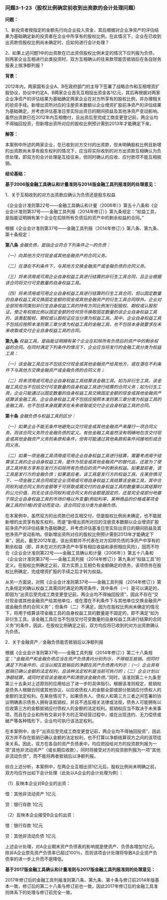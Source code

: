 ### 问题3-1-23（股权比例确定前收到出资款的会计处理问题）

**问题：**

1、新投资者按指定的金额先行向企业投入资金，其后根据对企业净资产的评估结果为基础确定新的投资者在企业中所享有的股权比例，在此情况下，企业在已收到出资款但股权比例尚未确定时，应如何进行会计处理？

2、如果上述问题1中的出资款在已出资但股权比例未定的情况下应列报为负债，则两家企业互相进行此类投资时，双方互相确认的往来款项能否抵销后在各自财务报表上按净额列报？

**背景：**

2012年内，两家国有企业A、B在政府部门的主导下签署了战略合作和互相增资扩股协议，协议中约定A、B两家企业首先互相投出资金各1亿元，其后再根据对两家企业净资产的评估结果为基础确定两家企业在对方所享有的股权比例，并办理相关的验资手续。新增出资所对应的注册资本数额以企业增资扩股前净资产的评估结果为基础确定，并考虑评估基准日至实际出资日的期间损益及其他净资产变动影响。虽然出资款已在2012年内互相缴付，且出资后至完成工商变更登记前，两企业均不得抽回投资，但新增出资所对应的股权比例预计需到2013年才能确定下来。

**解答：**

本案例中所述的两家企业，在已收到对方交付的出资款，但未明确股权比例且新增的出资款尚未享有股东权利的情况下，应当将实际收到的对方出资款互相确认为负债处理，即双方的会计处理是互挂往来，但同时确认的应收、应付款项不能互相抵销。

**结论基础：**

**基于2006版金融工具确认和计量准则与2014版金融工具列报准则的处理意见：**

1．关于互相收到的对方出资款应确认为负债还是股东权益

《企业会计准则第22号——金融工具确认和计量（2006年）》第五十八条和《企业会计准则第37号——金融工具列报（2014年修订）》第九条规定：“权益工具，是指能证明拥有某个企业在扣除所有负债后的资产中的剩余权益的合同。”

根据《企业会计准则第37号——金融工具列报（2014年修订）》第八条、第九条、第十条规定：

**第八条** *金融负债，是指企业符合下列条件之一的负债：*

*（一）向其他方交付现金或其他金融资产的合同义务。*

*（二）在潜在不利条件下，与其他方交换金融资产或金融负债的合同义务。*

*（三）将来须用或可用企业自身权益工具进行结算的非衍生工具合同，且企业根据该合同将交付可变数量的自身权益工具。*

*（四）将来须用或可用企业自身权益工具进行结算的衍生工具合同，但以固定数量的自身权益工具交换固定金额的现金或其他金融资产的衍生工具合同除外。企业对全部现有同类别非衍生自身权益工具的持有方同比例发行配股权、期权或认股权证，使之有权按比例以固定金额的任何货币换取固定数量的该企业自身权益工具的，该类配股权、期权或认股权证应当分类为权益工具。其中，企业自身权益工具不包括应按照本准则第三章分类为权益工具的金融工具，也不包括本身就要求在未来收取或交付企业自身权益工具的合同。*

**第九条**
*权益工具，是指能证明拥有某个企业在扣除所有负债后的资产中的剩余权益的合同。在同时满足下列条件的情况下，企业应当将发行的金融工具分类为权益工具：*

*（一）该金融工具应当不包括交付现金或其他金融资产给其他方，或在潜在不利条件下与其他方交换金融资产或金融负债的合同义务；*

*（二）将来须用或可用企业自身权益工具结算该金融工具。如为非衍生工具，该金融工具应当不包括交付可变数量的自身权益工具进行结算的合同义务；如为衍生工具，企业只能通过以固定数量的自身权益工具交换固定金额的现金或其他金融资产结算该金融工具。企业自身权益工具不包括应按照本准则第三章分类为权益工具的金融工具，也不包括本身就要求在未来收取或交付企业自身权益工具的合同。*

**第十条** *金融负债与权益工具的区分：*

*（一）如果企业不能无条件地避免以交付现金或其他金融资产来履行一项合同义务，则该合同义务符合金融负债的定义。有些金融工具虽然没有明确地包含交付现金或其他金融资产义务的条款和条件，但有可能通过其他条款和条件间接地形成合同义务。*

*（二）如果一项金融工具须用或可用企业自身权益工具进行结算，需要考虑用于结算该工具的企业自身权益工具，是作为现金或其他金融资产的替代品，还是为了使该工具持有方享有在发行方扣除所有负债后的资产中的剩余权益。如果是前者，该工具是发行方的金融负债；如果是后者，该工具是发行方的权益工具。在某些情况下，一项金融工具合同规定企业须用或可用自身权益工具结算该金融工具，其中合同权利或合同义务的金额等于可获取或需交付的自身权益工具的数量乘以其结算时的公允价值，则无论该合同权利或合同义务的金额是固定的，还是完全或部分地基于除企业自身权益工具的市场价格以外变量(例如利率、某种商品的价格或某项金融工具的价格)的变动而变动，该合同应当分类为金融负债。*

在本案例中，虽然双方的出资款已经互相交付，但是股权比例尚未确定，也不能就新增的出资享有股东权利，而是“新增出资所对应的注册资本数额以企业增资扩股前净资产的评估结果为基础确定，并考虑评估基准日至实际出资日的期间损益及其他净资产变动影响。但新增出资所对应的股权比例预计需到2013年才能确定下来”，因此，截至2012年底，该出资额并不代表在对方扣除负债的净资产中享有的剩余权益（即，并未在对方的净资产中享有相应收益和承担相应风险），因而不符合《企业会计准则第22号——金融工具确认和计量（2006年）》第五十八条和《企业会计准则第37号——金融工具列报（2014年修订）》第九条对“权益工具”的定义。在股权比例确定之前，双方实质上互相负有金额确定的债务，该项债务在股权比例确定，完成增资扩股的手续之后才转为权益。

从另一方面说，对照《企业会计准则第37号——金融工具列报（2014年修订）》第九条规定的确认权益工具需同时满足的两项条件，其中条件（一）是可以满足的，即因为“出资后至完成工商变更登记前，两企业均不得抽回投资”，因此不存在“交付现金或其他金融资产给其他单位，或在潜在不利条件下与其他单位交换金融资产或金融负债的合同义务”；但条件（二）不满足，因为在股权比例尚未确定的情况下，将用于结算该项金融工具的自身权益工具的数量是不固定的，即不满足“如为非衍生工具，该金融工具应当不包括交付可变数量的自身权益工具进行结算的合同义务”的条件，因此，在股权比例确定之前，双方均应将已收到的对方出资款确认为负债。

2．关于金融资产／金融负债能否抵销后以净额列报

根据《企业会计准则第37号——金融工具列报（2014年修订）》第二十八条规定：“*金融资产和金融负债应当在资产负债表内分别列示，不得相互抵销。但同时满足下列条件的，应当以相互抵销后的净额在资产负债表内列示：（一）企业具有抵销已确认金额的法定权利，且该种法定权利是当前可执行的；（二）企业计划以净额结算，或同时变现该金融资产和清偿该金融负债。*”同时，该准则第二十九条至第三十五条对上述原则的应用给出了进一步的具体指引。根据该准则规定，抵销权是债务人根据合同或其他协议，以应收债权人的金额全部或部分抵销应付债权人的金额的法定权利。在某些情况下，如果债务人、债权人和第三方三者之间签署的协议明确表示债务人拥有该抵销权，并且不违反相关法律或法规，债务人可能拥有以应收第三方的金额抵销应付债权人的金额的法定权利。抵销权应当不取决于未来事项，而且在企业和所有交易对手方的正常经营过程中，或在出现违约、无力偿债或破产等各种情形下，企业均可执行该法定权利。

在本案例中，由于“出资后至完成工商变更登记前，两企业均不得抽回投资”，因此双方并不存在抵销已确认金额的法定权利，也不打算以净额结算双方之间的该项往来关系。因此，双方在各自的资产负债表中，均应把投给对方的投资款列报为一项“其他非流动资产”（或长期应收款），同时将接受对方的投资款列报为一项“其他非流动负债”，而不能将两者抵销后以净额列报。

综合上述分析，本案例中，在两企业互相出资1亿元后，股权比例尚未明确之前，双方均应作出如下会计处理（此处以A企业的会计处理为例）：

（1）反映本企业对B企业的出资：

借：其他非流动资产 1亿元

贷：银行存款 1亿元

（2）反映本企业接受B企业的出资：

借：银行存款 1亿元

贷：其他非流动负债 1亿元

上述会计处理，对A企业期末资产负债表的影响就是使资产、负债各增加1亿元。除非A企业原先资产负债率已超过100％，否则该项会计处理将导致A企业资产负债率的进一步上升而不是降低。

**基于2017版金融工具确认和计量准则与2017版金融工具列报准则的处理意见：**

2017年修订后的金融工具列报准则第八条、第九条、第十条与修订前2014年版基本一致，修订后的第二十八条与修订前也一致，因此2017年修订后的金融工具准则体系下的处理与修订前完全一致。